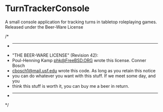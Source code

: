 # TurnTrackerConsole
A small console application for tracking turns in tabletop roleplaying games.
Released under the Beer-Ware License

/*
 * ----------------------------------------------------------------------------
 * "THE BEER-WARE LICENSE" (Revision 42):
 * Poul-Henning Kamp <phk@FreeBSD.ORG> wrote this license.  Conner Bosch 
 * <cbosch1@mail.usf.edu> wrote this code. As long as you retain this notice 
 * you can do whatever you want with this stuff. If we meet some day, and you 
 * think this stuff is worth it, you can buy me a beer in return.   
 * ----------------------------------------------------------------------------
 */
